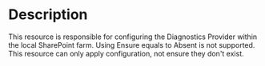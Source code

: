 # Description

This resource is responsible for configuring the Diagnostics Provider within
the local SharePoint farm. Using Ensure equals to Absent is not supported.
This resource can only apply configuration, not ensure they don't exist.
